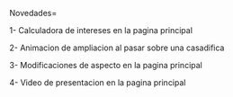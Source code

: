 Novedades=

1- Calculadora de intereses en la pagina principal

2- Animacion de ampliacion al pasar sobre una casadifica

3- Modificaciones de aspecto en la pagina principal

4- Video de presentacion en la pagina principal
